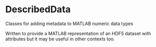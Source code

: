 # DescribedData
Classes for adding metadata to MATLAB numeric data types


Written to provide a MATLAB representation of an HDF5 dataset with attributes but it may be useful in other contexts too. 

